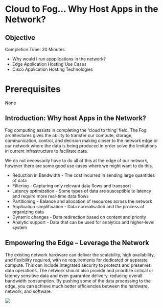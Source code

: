 # Cloud to Fog… Why Host Apps in the Network? 

## Objective

Completion Time: 20 Minutes

- Why would I run appplications in the network?
- Edge Application Hosting Use Cases
- Cisco Application Hosting Technologies


# Prerequisites
None



## Introduction: Why host Apps in the Network?

Fog computing assists in completing the ‘cloud to thing’ field. The Fog architectures gives the ability to transfer our compute, storage, communication, control, and decision making closer to the network edge or our network where the data is being produced in order solve the limitations in current infrastructure to facilitate data.

We do not necessarily have to do all of this at the edge of our network, however there are some good use cases where we might want to do this. 

-	Reduction in Bandwidth -  The cost incurred in sending large quantities of data
-	Filtering  - Capturing only relevant data flows and transport
-	Latency optimization - Some types of data are susceptible to latency and require more real-time data flows
-	Partitioning - Balance and allocation of resources across the network
-	Application simplification - Data normalisation and the process of organizing data
-	Dynamic changes - Data redirection based on content and priority
-	Analytic support - Data that can be used for analytics and higher-level system

## Empowering the Edge – Leverage the Network

The existing network hardware can deliver the scalability, high availability, and flexibility required, with no requirements for dedicated or separate compute.  This can include integrated security to protects and preserves data operations. The network should also provide and prioritize critical or latency sensitive data and even guarantee delivery, reducing overall bandwidth consumption. By pushing some of the data processing to the edge, you can achieve much better efficiencies between the hardware, network, and software.

![](/posts/files/cloud_to_fog/images/leverage_the_network.jpg)

